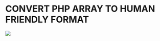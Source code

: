 CONVERT PHP ARRAY TO HUMAN FRIENDLY FORMAT
==========================================

![](https://raw.github.com/phoenixg/backup/master/projects/publish/tools/arrformat/convert-php-array-to-human-friendly-format-screenshot.png "")